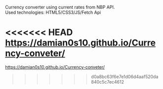Currency converter using current rates from NBP API.  
Used technologies: HTML5/CSS3/JS/Fetch Api  
  
<<<<<<< HEAD
https://damian0s10.github.io/Currency-conveter/
=======
https://damian0s10.github.io/Currency-conveter/

>>>>>>> d0a8bc63f6e7e1d06d4aaf520da840c5c7ec4612
